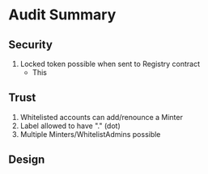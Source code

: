# Audit Summary

## Security

1. Locked token possible when sent to Registry contract
   - This

## Trust

1. Whitelisted accounts can add/renounce a Minter
2. Label allowed to have "." (dot)
3. Multiple Minters/WhitelistAdmins possible

## Design
